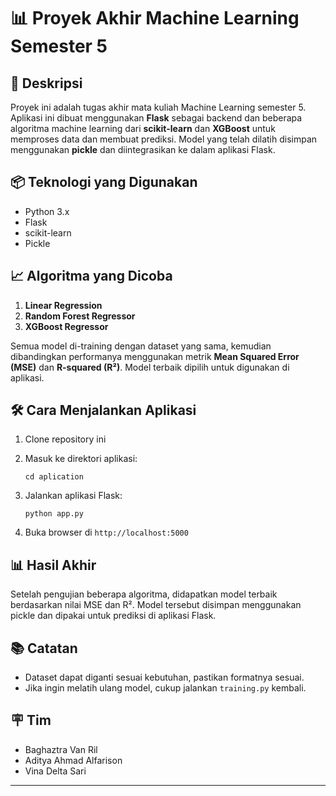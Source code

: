 # 📊 Proyek Akhir Machine Learning Semester 5

## 📌 Deskripsi

Proyek ini adalah tugas akhir mata kuliah Machine Learning semester 5. Aplikasi ini dibuat menggunakan **Flask** sebagai backend dan beberapa algoritma machine learning dari **scikit-learn** dan **XGBoost** untuk memproses data dan membuat prediksi. Model yang telah dilatih disimpan menggunakan **pickle** dan diintegrasikan ke dalam aplikasi Flask.

## 📦 Teknologi yang Digunakan

* Python 3.x
* Flask
* scikit-learn
* Pickle

## 📈 Algoritma yang Dicoba

1. **Linear Regression**
2. **Random Forest Regressor**
3. **XGBoost Regressor**

Semua model di-training dengan dataset yang sama, kemudian dibandingkan performanya menggunakan metrik **Mean Squared Error (MSE)** dan **R-squared (R²)**. Model terbaik dipilih untuk digunakan di aplikasi.

## 🛠️ Cara Menjalankan Aplikasi

1. Clone repository ini

2. Masuk ke direktori aplikasi:
   ```
   cd aplication
   ```

3. Jalankan aplikasi Flask:

   ```
   python app.py
   ```
4. Buka browser di `http://localhost:5000`

## 📊 Hasil Akhir

Setelah pengujian beberapa algoritma, didapatkan model terbaik berdasarkan nilai MSE dan R². Model tersebut disimpan menggunakan pickle dan dipakai untuk prediksi di aplikasi Flask.

## 📚 Catatan

* Dataset dapat diganti sesuai kebutuhan, pastikan formatnya sesuai.
* Jika ingin melatih ulang model, cukup jalankan `training.py` kembali.

## 🪧 Tim 

* Baghaztra Van Ril
* Aditya Ahmad Alfarison
* Vina Delta Sari

---

